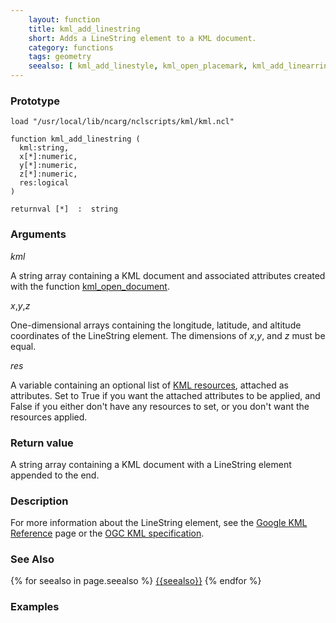 ```yaml
---
    layout: function
    title: kml_add_linestring
    short: Adds a LineString element to a KML document.
    category: functions
    tags: geometry
    seealso: [ kml_add_linestyle, kml_open_placemark, kml_add_linearring ]
---
```


### Prototype

<pre><code>load "/usr/local/lib/ncarg/nclscripts/kml/kml.ncl"

function kml_add_linestring (
  kml:string,
  x[*]:numeric,
  y[*]:numeric,
  z[*]:numeric,
  res:logical
)

returnval [*]  :  string
</code></pre>

### Arguments
*kml*

A string array containing a KML document and associated attributes created with the function [kml_open_document]({{baseurl}}/functions/kml_open_document.html).

*x*,*y*,*z*

One-dimensional arrays containing the longitude, latitude, and altitude coordinates of the LineString element. The dimensions of *x*,*y*, and *z* must be equal.

*res*

A variable containing an optional list of [KML resources]({{baseurl}}/resources), attached as attributes. Set to True if you want the attached attributes to be applied, and False if you either don't have any resources to set, or you don't want the resources applied.

### Return value

A string array containing a KML document with a LineString element appended to the end.

### Description

For more information about the LineString element, see the [Google KML Reference](https://developers.google.com/kml/documentation/kmlreference#linestring) page or the [OGC KML specification](http://www.opengeospatial.org/standards/kml/).

### See Also

{% for seealso in page.seealso %}
[{{seealso}}]({{baseurl}}/functions/{{seealso}}.html)
{% endfor %}

### Examples


